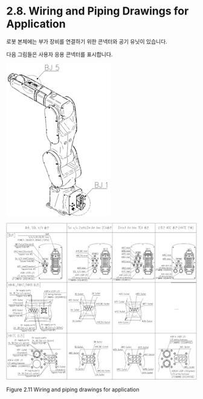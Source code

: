﻿# 2.8. Wiring and Piping Drawings for Application


로봇 본체에는 부가 장비를 연결하기 위한 콘넥터와 공기 유닛이 있습니다.

다음 그림들은 사용자 응용 콘넥터를 표시합니다.


![](../../_assets/그림_2.9_어플리케이션용_배선_및_배관도.png)

![](../../_assets/그림_2.11_어플리케이션용_배선_및_배관도.png)

Figure 2.11 Wiring and piping drawings for application 

<br>

